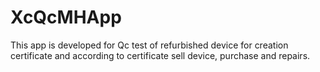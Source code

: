 # XcQcMHApp
This app is developed for Qc test of refurbished device for creation certificate and according to certificate sell device, purchase and repairs.  
